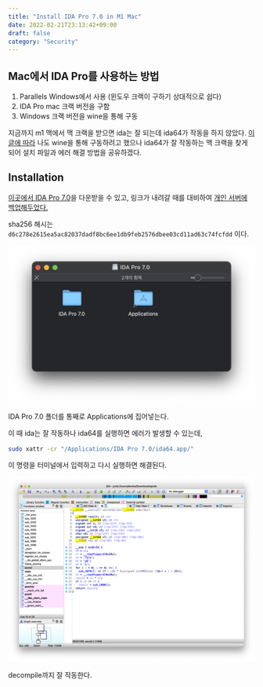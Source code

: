 ```yaml
---
title: "Install IDA Pro 7.0 in M1 Mac"
date: 2022-02-21T23:13:42+09:00
draft: false
category: "Security"
---
```


## Mac에서 IDA Pro를 사용하는 방법

1. Parallels Windows에서 사용 (윈도우 크랙이 구하기 상대적으로 쉽다)
2. IDA Pro mac 크랙 버전을 구함
3. Windows 크랙 버전을 wine을 통해 구동

지금까지 m1 맥에서 맥 크랙을 받으면 ida는 잘 되는데 ida64가 작동을 하지 않았다. [이 글에 따라](https://iosre.com/t/topic/21033) 나도 wine을 통해 구동하려고 했으나 ida64가 잘 작동하는 맥 크랙을 찾게 되어 설치 파일과 에러 해결 방법을 공유하겠다.

## Installation

[이곳에서 IDA Pro 7.0](https://www.khow.me/blog/ida-pro-7.0-for-mac.html)을 다운받을 수 있고, 링크가 내려갈 때를 대비하여 [개인 서버에 백업해두었다.](http://prob.kro.kr/IDA.Pro.7.0.dmg)

sha256 해시는`d6c278e2615ea5ac82037dadf8bc6ee1db9feb2576dbee03cd11ad63c74fcfdd` 이다.

![img](img/m1-ida-pro/1.png)

IDA Pro 7.0 폴더를 통째로 Applications에 집어넣는다.

이 때 ida는 잘 작동하나 ida64를 실행하면 에러가 발생할 수 있는데,

```bash
sudo xattr -cr "/Applications/IDA Pro 7.0/ida64.app/"
```

이 명령을 터미널에서 입력하고 다시 실행하면 해결된다.

![img](img/m1-ida-pro/2.png)

decompile까지 잘 작동한다.
